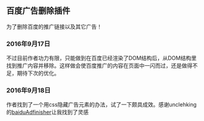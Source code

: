 ## 百度广告删除插件

为了删除百度的推广链接以及其它广告！

### 2016年9月17日
不过目前作者功力有限，只能做到在百度已经渲染了DOM结构后，从DOM结构里找到推广内容并移除。这样做会使百度推广的内容在页面中一闪而过，还是做得不足，期待下次的优化。


### 2016年9月18日
作者找到了一个用css隐藏广告元素的办法，试了一下颇具成效。感谢unclehking的[baiduAdfinisher](https://github.com/unclehking/baiduAdfinisher)让我找到了灵感
